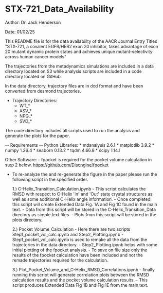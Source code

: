# STX-721_Data_Availability

Author: Dr. Jack Henderson

Date: 01/02/25

This README file is for the data availabiilty of the AACR Journal Entry Titled "STX-721, a covalent EGFR/HER2 exon 20 inhibitor,
takes advantage of exon 20 mutant dynamic protein states and achieves unique mutant-selectivity across human cancer models"

The trajectories from the metadynamics simulations are included in a data directory located on S3 while analysis scripts
are included in a code directory located on GitHub.

In the data directory, trajectory files are in dcd format and have been converted from desmond trajectories.

- Trajectory Directories:
    - WT_*
    - ASV_*
    - NPG_*
    - SVD_*

The code directory includes all scripts used to run the analysis and generate the plots for the paper.

-- Requirements --
Python Libraries:
    * mdanalysis                2.6.1
    * matplotlib                3.9.2
    * numpy                     1.26.4
    * seaborn                   0.13.2
    * tqdm                      4.66.6
    * scipy                     1.14.1

Other Software:
    - fpocket is required for the pocket volume calculation in step 2 below.
      https://github.com/Discngine/fpocket

- To re-analyze the and re-generate the figure in the paper please run the following script in the specified order.

    1.) C-Helix_Transition_Calculation.ipynb
        - This script calculates the RMSD with respect to C-Helix 'In' and 'Out' state crystal structures
          as well as some additional C-Helix angle information.
        - Once completed this script will create Extended Data Fig. 1A and Fig 1C found in the main text.
        - Data from this script will be stored in the C-Helix_Transition_Data directory as simple text files.
        - Plots from this script will be stored in the plots directory.

    2.) Pocket_Volume_Calculation
        - Here there are two scripts Step1_pocket_vol_calc.ipynb and Step2_Plotting.ipynb
        - Step1_pocket_vol_calc.ipynb is used to remake all the data from the trajectories in the data directory.
        - Step2_Plotting.ipynb helps with some initial plotting of the fpocket analysis.
        - To save on file size only the results of the fpocket calculation have been included and not the remade
          trajectories required for the calculation.

    3.) Plot_Pocket_Volume_and_C-Helix_RMSD_Correlations.ipynb
        - finally running this script will generate correlation plots between the RMSD calculation results and
          the pocket volume calculation results.
        - This script produces Extended Data Fig 1B and Fig 1E from the main text.
